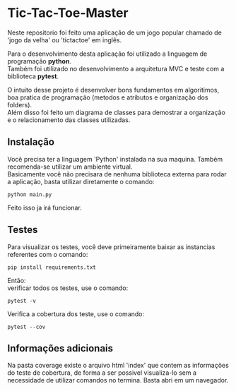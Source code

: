 # Tic-Tac-Toe-Master
<p>
Neste repositorio foi feito uma aplicação de um jogo popular chamado de 'jogo da velha' ou 'tictactoe' em inglês.
</p>
<p>
  Para o desenvolvimento desta aplicação foi utilizado a linguagem de programação <b>python</b>.<br>
  Também foi utilizado no desenvolvimento a arquitetura MVC e teste com a biblioteca <b>pytest</b>.<br>
</p>
<p>
  O intuito desse projeto é desenvolver bons fundamentos em algoritimos, boa pratica de programação (metodos e atributos e organização dos folders).<br>
  Além disso foi feito um diagrama de classes para demostrar a organização e o relacionamento das classes utilizadas.
</p>
<h2>Instalação</h2>
Você precisa ter a linguagem 'Python' instalada na sua maquina. Também recomenda-se utilizar um ambiente virtual.<br>
Basicamente você não precisara de nenhuma biblioteca externa para rodar a aplicação, basta utilizar diretamente o comando: 

```
python main.py      
```
 Feito isso ja irá funcionar.

<h2>Testes</h2>
Para visualizar os testes, você deve primeiramente baixar as instancias referentes com o comando: <br>

```
pip install requirements.txt       
```
Então: <br>
verificar todos os testes, use o comando:

```
pytest -v     
```
Verifica a cobertura dos teste, use o comando:

```
pytest --cov    
```
<h2>Informações adicionais</h2>
Na pasta coverage existe o arquivo html 'index' que contem as informações do teste de cobertura, de forma a ser possivel
 visualiza-lo sem a necessidade de utilizar comandos no termina. Basta abri em um navegador.
